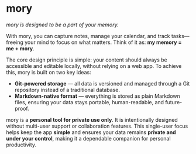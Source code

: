# mory

*mory is designed to be a part of your memory.*

With mory, you can capture notes, manage your calendar, and track tasks—freeing
your mind to focus on what matters. Think of it as: **my memory = me + mory**.

The core design principle is simple: your content should always be accessible
and editable locally, without relying on a web app. To achieve this, mory is
built on two key ideas:

- **Git-powered storage** — all data is versioned and managed through a Git
  repository instead of a traditional database.  
- **Markdown-native format** — everything is stored as plain Markdown files,
  ensuring your data stays portable, human-readable, and future-proof.

mory is a **personal tool for private use only**. It is intentionally designed
without multi-user support or collaboration features. This single-user focus
helps keep the app **simple** and ensures your data remains **private and under
your control**, making it a dependable companion for personal productivity.

